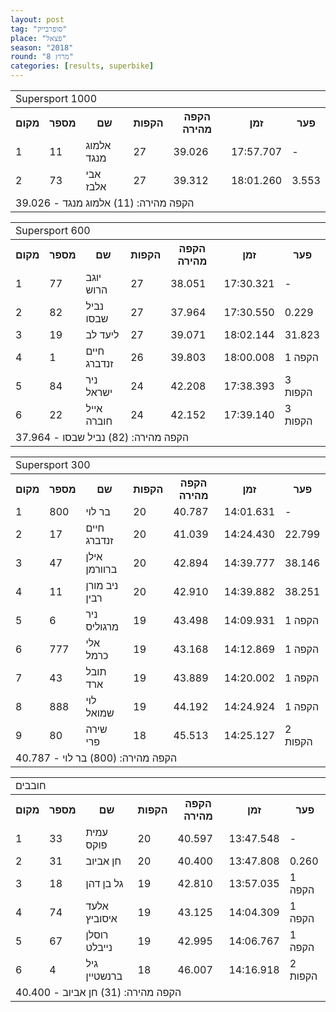 ```yaml
---
layout: post
tag: "סופרבייק"
place: "פצאל"
season: "2018"
round: "מרוץ 8"
categories: [results, superbike]
---
```

<table class="line_color">
        <tr>
            <td colspan="99" class="title_font">Supersport 1000</td>
        </tr>
        <tr class="rnkh_bkcolor">
            <th class="rnkh_font">מקום</th>
            <th class="rnkh_font">מספר</th>
            <th class="rnkh_font">שם</th>
            <th class="rnkh_font">הקפות</th>
            <th class="rnkh_font">הקפה מהירה</th>
            <th class="rnkh_font">זמן</th>
            <th class="rnkh_font">פער</th>
        </tr>
        <tr class="rnk_bkcolor OddRow">
            <td class="rnk_font">1</td>
            <td class="rnk_font">11</td>
            <td class="rnk_font">אלמוג מנגד</td>
            <td class="rnk_font">27</td>
            <td class="rnk_font">39.026</td>
            <td class="rnk_font">17:57.707</td>
            <td class="rnk_font">-</td>
        </tr>
        <tr class="rnk_bkcolor EvenRow">
            <td class="rnk_font">2</td>
            <td class="rnk_font">73</td>
            <td class="rnk_font">אבי אלבז</td>
            <td class="rnk_font">27</td>
            <td class="rnk_font">39.312</td>
            <td class="rnk_font">18:01.260</td>
            <td class="rnk_font">3.553</td>
        </tr>
        <tr>
            <td colspan="99" class="comment_font">הקפה מהירה: (11) אלמוג מנגד - 39.026</td>
        </tr>
</table>
<table class="line_color">
        <tr>
            <td colspan="99" class="title_font">Supersport 600</td>
        </tr>
        <tr class="rnkh_bkcolor">
            <th class="rnkh_font">מקום</th>
            <th class="rnkh_font">מספר</th>
            <th class="rnkh_font">שם</th>
            <th class="rnkh_font">הקפות</th>
            <th class="rnkh_font">הקפה מהירה</th>
            <th class="rnkh_font">זמן</th>
            <th class="rnkh_font">פער</th>
        </tr>
        <tr class="rnk_bkcolor OddRow">
            <td class="rnk_font">1</td>
            <td class="rnk_font">77</td>
            <td class="rnk_font">יוגב הרוש</td>
            <td class="rnk_font">27</td>
            <td class="rnk_font">38.051</td>
            <td class="rnk_font">17:30.321</td>
            <td class="rnk_font">-</td>
        </tr>
        <tr class="rnk_bkcolor EvenRow">
            <td class="rnk_font">2</td>
            <td class="rnk_font">82</td>
            <td class="rnk_font">נביל שבסו</td>
            <td class="rnk_font">27</td>
            <td class="rnk_font">37.964</td>
            <td class="rnk_font">17:30.550</td>
            <td class="rnk_font">0.229</td>
        </tr>
        <tr class="rnk_bkcolor OddRow">
            <td class="rnk_font">3</td>
            <td class="rnk_font">19</td>
            <td class="rnk_font">ליעד לב</td>
            <td class="rnk_font">27</td>
            <td class="rnk_font">39.071</td>
            <td class="rnk_font">18:02.144</td>
            <td class="rnk_font">31.823</td>
        </tr>
        <tr class="rnk_bkcolor EvenRow">
            <td class="rnk_font">4</td>
            <td class="rnk_font">1</td>
            <td class="rnk_font">חיים זנדברג</td>
            <td class="rnk_font">26</td>
            <td class="rnk_font">39.803</td>
            <td class="rnk_font">18:00.008</td>
            <td class="rnk_font">1 הקפה</td>
        </tr>
        <tr class="rnk_bkcolor OddRow">
            <td class="rnk_font">5</td>
            <td class="rnk_font">84</td>
            <td class="rnk_font">ניר ישראל</td>
            <td class="rnk_font">24</td>
            <td class="rnk_font">42.208</td>
            <td class="rnk_font">17:38.393</td>
            <td class="rnk_font">3 הקפות</td>
        </tr>
        <tr class="rnk_bkcolor EvenRow">
            <td class="rnk_font">6</td>
            <td class="rnk_font">22</td>
            <td class="rnk_font">אייל חוברה</td>
            <td class="rnk_font">24</td>
            <td class="rnk_font">42.152</td>
            <td class="rnk_font">17:39.140</td>
            <td class="rnk_font">3 הקפות</td>
        </tr>
        <tr>
            <td colspan="99" class="comment_font">הקפה מהירה: (82) נביל שבסו - 37.964</td>
        </tr>
</table>
<table class="line_color">
        <tr>
            <td colspan="99" class="title_font">Supersport 300</td>
        </tr>
        <tr class="rnkh_bkcolor">
            <th class="rnkh_font">מקום</th>
            <th class="rnkh_font">מספר</th>
            <th class="rnkh_font">שם</th>
            <th class="rnkh_font">הקפות</th>
            <th class="rnkh_font">הקפה מהירה</th>
            <th class="rnkh_font">זמן</th>
            <th class="rnkh_font">פער</th>
        </tr>
        <tr class="rnk_bkcolor OddRow">
            <td class="rnk_font">1</td>
            <td class="rnk_font">800</td>
            <td class="rnk_font">בר לוי</td>
            <td class="rnk_font">20</td>
            <td class="rnk_font">40.787</td>
            <td class="rnk_font">14:01.631</td>
            <td class="rnk_font">-</td>
        </tr>
        <tr class="rnk_bkcolor EvenRow">
            <td class="rnk_font">2</td>
            <td class="rnk_font">17</td>
            <td class="rnk_font">חיים זנדברג</td>
            <td class="rnk_font">20</td>
            <td class="rnk_font">41.039</td>
            <td class="rnk_font">14:24.430</td>
            <td class="rnk_font">22.799</td>
        </tr>
        <tr class="rnk_bkcolor OddRow">
            <td class="rnk_font">3</td>
            <td class="rnk_font">47</td>
            <td class="rnk_font">אילן ברוורמן</td>
            <td class="rnk_font">20</td>
            <td class="rnk_font">42.894</td>
            <td class="rnk_font">14:39.777</td>
            <td class="rnk_font">38.146</td>
        </tr>
        <tr class="rnk_bkcolor EvenRow">
            <td class="rnk_font">4</td>
            <td class="rnk_font">11</td>
            <td class="rnk_font">ניב מורן רבין</td>
            <td class="rnk_font">20</td>
            <td class="rnk_font">42.910</td>
            <td class="rnk_font">14:39.882</td>
            <td class="rnk_font">38.251</td>
        </tr>
        <tr class="rnk_bkcolor OddRow">
            <td class="rnk_font">5</td>
            <td class="rnk_font">6</td>
            <td class="rnk_font">ניר מרגוליס</td>
            <td class="rnk_font">19</td>
            <td class="rnk_font">43.498</td>
            <td class="rnk_font">14:09.931</td>
            <td class="rnk_font">1 הקפה</td>
        </tr>
        <tr class="rnk_bkcolor EvenRow">
            <td class="rnk_font">6</td>
            <td class="rnk_font">777</td>
            <td class="rnk_font">אלי כרמל</td>
            <td class="rnk_font">19</td>
            <td class="rnk_font">43.168</td>
            <td class="rnk_font">14:12.869</td>
            <td class="rnk_font">1 הקפה</td>
        </tr>
        <tr class="rnk_bkcolor OddRow">
            <td class="rnk_font">7</td>
            <td class="rnk_font">43</td>
            <td class="rnk_font">תובל ארד</td>
            <td class="rnk_font">19</td>
            <td class="rnk_font">43.889</td>
            <td class="rnk_font">14:20.002</td>
            <td class="rnk_font">1 הקפה</td>
        </tr>
        <tr class="rnk_bkcolor EvenRow">
            <td class="rnk_font">8</td>
            <td class="rnk_font">888</td>
            <td class="rnk_font">לוי שמואל</td>
            <td class="rnk_font">19</td>
            <td class="rnk_font">44.192</td>
            <td class="rnk_font">14:24.924</td>
            <td class="rnk_font">1 הקפה</td>
        </tr>
        <tr class="rnk_bkcolor OddRow">
            <td class="rnk_font">9</td>
            <td class="rnk_font">80</td>
            <td class="rnk_font">שירה פרי</td>
            <td class="rnk_font">18</td>
            <td class="rnk_font">45.513</td>
            <td class="rnk_font">14:25.127</td>
            <td class="rnk_font">2 הקפות</td>
        </tr>
        <tr>
            <td colspan="99" class="comment_font">הקפה מהירה: (800) בר לוי - 40.787</td>
        </tr>
</table>
<table class="line_color">
        <tr>
            <td colspan="99" class="title_font">חובבים</td>
        </tr>
        <tr class="rnkh_bkcolor">
            <th class="rnkh_font">מקום</th>
            <th class="rnkh_font">מספר</th>
            <th class="rnkh_font">שם</th>
            <th class="rnkh_font">הקפות</th>
            <th class="rnkh_font">הקפה מהירה</th>
            <th class="rnkh_font">זמן</th>
            <th class="rnkh_font">פער</th>
        </tr>
        <tr class="rnk_bkcolor OddRow">
            <td class="rnk_font">1</td>
            <td class="rnk_font">33</td>
            <td class="rnk_font">עמית פוקס</td>
            <td class="rnk_font">20</td>
            <td class="rnk_font">40.597</td>
            <td class="rnk_font">13:47.548</td>
            <td class="rnk_font">-</td>
        </tr>
        <tr class="rnk_bkcolor EvenRow">
            <td class="rnk_font">2</td>
            <td class="rnk_font">31</td>
            <td class="rnk_font">חן אביוב</td>
            <td class="rnk_font">20</td>
            <td class="rnk_font">40.400</td>
            <td class="rnk_font">13:47.808</td>
            <td class="rnk_font">0.260</td>
        </tr>
        <tr class="rnk_bkcolor OddRow">
            <td class="rnk_font">3</td>
            <td class="rnk_font">18</td>
            <td class="rnk_font">גל בן דהן</td>
            <td class="rnk_font">19</td>
            <td class="rnk_font">42.810</td>
            <td class="rnk_font">13:57.035</td>
            <td class="rnk_font">1 הקפה</td>
        </tr>
        <tr class="rnk_bkcolor EvenRow">
            <td class="rnk_font">4</td>
            <td class="rnk_font">74</td>
            <td class="rnk_font">אלעד איסוביץ</td>
            <td class="rnk_font">19</td>
            <td class="rnk_font">43.125</td>
            <td class="rnk_font">14:04.309</td>
            <td class="rnk_font">1 הקפה</td>
        </tr>
        <tr class="rnk_bkcolor OddRow">
            <td class="rnk_font">5</td>
            <td class="rnk_font">67</td>
            <td class="rnk_font">רוסלן נייבלט</td>
            <td class="rnk_font">19</td>
            <td class="rnk_font">42.995</td>
            <td class="rnk_font">14:06.767</td>
            <td class="rnk_font">1 הקפה</td>
        </tr>
        <tr class="rnk_bkcolor EvenRow">
            <td class="rnk_font">6</td>
            <td class="rnk_font">4</td>
            <td class="rnk_font">גיל ברנשטיין</td>
            <td class="rnk_font">18</td>
            <td class="rnk_font">46.007</td>
            <td class="rnk_font">14:16.918</td>
            <td class="rnk_font">2 הקפות</td>
        </tr>
        <tr>
            <td colspan="99" class="comment_font">הקפה מהירה: (31) חן אביוב - 40.400</td>
        </tr>
</table>

